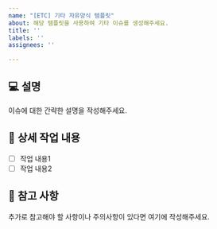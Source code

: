 ```yaml
---
name: "[ETC] 기타 자유양식 템플릿"
about: 해당 템플릿을 사용하여 기타 이슈를 생성해주세요.
title: ''
labels: ''
assignees: ''

---
```


## 💻 설명
이슈에 대한 간략한 설명을 작성해주세요.

## 🔨 상세 작업 내용
- [ ] 작업 내용1
- [ ] 작업 내용2

## 📄 참고 사항

추가로 참고해야 할 사항이나 주의사항이 있다면 여기에 작성해주세요.
